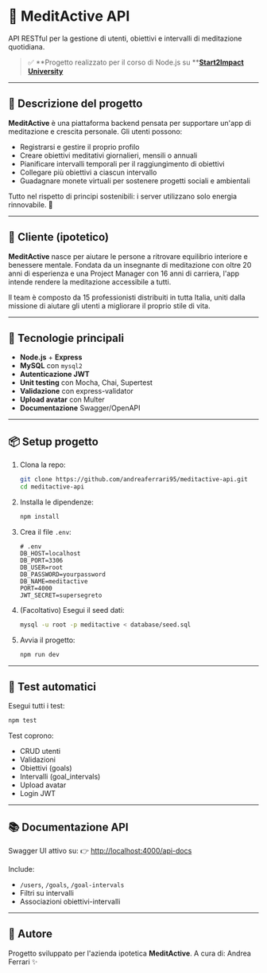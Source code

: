 # 🧘 MeditActive API

API RESTful per la gestione di utenti, obiettivi e intervalli di meditazione quotidiana.

> ✅ \*\*Progetto realizzato per il corso di Node.js su \*\***[Start2Impact University](https://www.start2impact.it/)**

---

## 🧠 Descrizione del progetto

**MeditActive** è una piattaforma backend pensata per supportare un'app di meditazione e crescita personale.
Gli utenti possono:

- Registrarsi e gestire il proprio profilo
- Creare obiettivi meditativi giornalieri, mensili o annuali
- Pianificare intervalli temporali per il raggiungimento di obiettivi
- Collegare più obiettivi a ciascun intervallo
- Guadagnare monete virtuali per sostenere progetti sociali e ambientali

Tutto nel rispetto di principi sostenibili: i server utilizzano solo energia rinnovabile. 🌱

---

## 👤 Cliente (ipotetico)

**MeditActive** nasce per aiutare le persone a ritrovare equilibrio interiore e benessere mentale.
Fondata da un insegnante di meditazione con oltre 20 anni di esperienza e una Project Manager con 16 anni di carriera, l'app intende rendere la meditazione accessibile a tutti.

Il team è composto da 15 professionisti distribuiti in tutta Italia, uniti dalla missione di aiutare gli utenti a migliorare il proprio stile di vita.

---

## 🚀 Tecnologie principali

- **Node.js** + **Express**
- **MySQL** con `mysql2`
- **Autenticazione JWT**
- **Unit testing** con Mocha, Chai, Supertest
- **Validazione** con express-validator
- **Upload avatar** con Multer
- **Documentazione** Swagger/OpenAPI

---

## 📦 Setup progetto

1. Clona la repo:

   ```bash
   git clone https://github.com/andreaferrari95/meditactive-api.git
   cd meditactive-api
   ```

2. Installa le dipendenze:

   ```bash
   npm install
   ```

3. Crea il file `.env`:

   ```env
   # .env
   DB_HOST=localhost
   DB_PORT=3306
   DB_USER=root
   DB_PASSWORD=yourpassword
   DB_NAME=meditactive
   PORT=4000
   JWT_SECRET=supersegreto
   ```

4. (Facoltativo) Esegui il seed dati:

   ```bash
   mysql -u root -p meditactive < database/seed.sql
   ```

5. Avvia il progetto:

   ```bash
   npm run dev
   ```

---

## 🧪 Test automatici

Esegui tutti i test:

```bash
npm test
```

Test coprono:

- CRUD utenti
- Validazioni
- Obiettivi (goals)
- Intervalli (goal\_intervals)
- Upload avatar
- Login JWT

---

## 📚 Documentazione API

Swagger UI attivo su:
👉 [http://localhost:4000/api-docs](http://localhost:4000/api-docs)

Include:

- `/users`, `/goals`, `/goal-intervals`
- Filtri su intervalli
- Associazioni obiettivi-intervalli

---

## 📌 Autore

Progetto sviluppato per l'azienda ipotetica **MeditActive**. A cura di: Andrea Ferrari ✨

